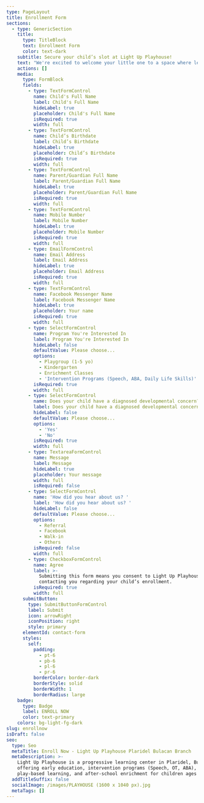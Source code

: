 ```yaml
---
type: PageLayout
title: Enrollment Form
sections:
  - type: GenericSection
    title:
      type: TitleBlock
      text: Enrollment Form
      color: text-dark
    subtitle: Secure your child’s slot at Light Up Playhouse!
    text: "We're excited to welcome your little one to a space where learning is joyful, purposeful, and play-based. Please complete the form below to help us get to know your child and match them with the right program. Our team will be in touch within 24–48 hours after submission.\n\nLet’s light up your child’s learning journey together! \U0001F4A1\n"
    actions: []
    media:
      type: FormBlock
      fields:
        - type: TextFormControl
          name: Child's Full Name
          label: Child's Full Name
          hideLabel: true
          placeholder: Child's Full Name
          isRequired: true
          width: full
        - type: TextFormControl
          name: Child’s Birthdate
          label: Child’s Birthdate
          hideLabel: true
          placeholder: Child’s Birthdate
          isRequired: true
          width: full
        - type: TextFormControl
          name: Parent/Guardian Full Name
          label: Parent/Guardian Full Name
          hideLabel: true
          placeholder: Parent/Guardian Full Name
          isRequired: true
          width: full
        - type: TextFormControl
          name: Mobile Number
          label: Mobile Number
          hideLabel: true
          placeholder: Mobile Number
          isRequired: true
          width: full
        - type: EmailFormControl
          name: Email Address
          label: Email Address
          hideLabel: true
          placeholder: Email Address
          isRequired: true
          width: full
        - type: TextFormControl
          name: Facebook Messenger Name
          label: Facebook Messenger Name
          hideLabel: true
          placeholder: Your name
          isRequired: true
          width: full
        - type: SelectFormControl
          name: Program You're Interested In
          label: Program You're Interested In
          hideLabel: false
          defaultValue: Please choose...
          options:
            - Playgroup (1-5 yo)
            - Kindergarten
            - Enrichment Classes
            - 'Intervention Programs (Speech, ABA, Daily Life Skills)'
          isRequired: true
          width: full
        - type: SelectFormControl
          name: Does your child have a diagnosed developmental concern?
          label: Does your child have a diagnosed developmental concern?
          hideLabel: false
          defaultValue: Please choose...
          options:
            - 'Yes'
            - 'No'
          isRequired: true
          width: full
        - type: TextareaFormControl
          name: Message
          label: Message
          hideLabel: true
          placeholder: Your message
          width: full
          isRequired: false
        - type: SelectFormControl
          name: 'How did you hear about us? '
          label: 'How did you hear about us? '
          hideLabel: false
          defaultValue: Please choose...
          options:
            - Referral
            - Facebook
            - Walk-in
            - Others
          isRequired: false
          width: full
        - type: CheckboxFormControl
          name: Agree
          label: >-
            Submitting this form means you consent to Light Up Playhouse
            contacting you regarding your child’s enrollment.
          isRequired: true
          width: full
      submitButton:
        type: SubmitButtonFormControl
        label: Submit
        icon: arrowRight
        iconPosition: right
        style: primary
      elementId: contact-form
      styles:
        self:
          padding:
            - pt-6
            - pb-6
            - pl-6
            - pr-6
          borderColor: border-dark
          borderStyle: solid
          borderWidth: 1
          borderRadius: large
    badge:
      type: Badge
      label: ENROLL NOW
      color: text-primary
    colors: bg-light-fg-dark
slug: enrollnow
isDraft: false
seo:
  type: Seo
  metaTitle: Enroll Now - Light Up Playhouse Plaridel Bulacan Branch
  metaDescription: >-
    Light Up Playhouse is a progressive learning center in Plaridel, Bulacan
    offering early education, intervention programs (Speech, OT, ABA),
    play-based learning, and after-school enrichment for children ages 1-15.
  addTitleSuffix: false
  socialImage: /images/PLAYHOUSE (1600 x 1040 px).jpg
  metaTags: []
---
```

